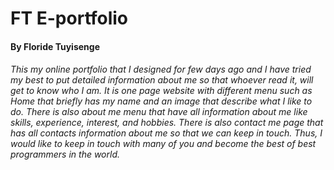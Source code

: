 # FT E-portfolio
#### By Floride Tuyisenge
###### This my online portfolio that I designed for few days ago and I have tried my best to put detailed information about me so that whoever read it, will get to know who I am. It is one page website with different menu such as Home that briefly has my name and an image that describe what I like to do. There is also about me menu that have all information about me like skills, experience, interest, and hobbies. There is also contact me page that has all contacts information about me so that we can keep  in touch. Thus, I would like to keep in touch with many of you and become the best of best programmers in the world. 
